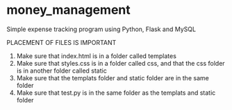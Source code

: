 # money_management
Simple expense tracking program using Python, Flask and MySQL


PLACEMENT OF FILES IS IMPORTANT
1. Make sure that index.html is in a folder called templates
2. Make sure that styles.css is in a folder called css, and that the css folder is in another folder called static
3. Make sure that the templats folder and static folder are in the same folder
4. Make sure that test.py is in the same folder as the templats and static folder
